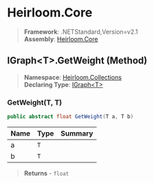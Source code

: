# Heirloom.Core

> **Framework**: .NETStandard,Version=v2.1  
> **Assembly**: [Heirloom.Core][0]

## IGraph\<T>.GetWeight (Method)

> **Namespace**: [Heirloom.Collections][0]  
> **Declaring Type**: [IGraph\<T>][1]

### GetWeight(T, T)

```cs
public abstract float GetWeight(T a, T b)
```

| Name | Type | Summary |
|------|------|---------|
| a    | `T`  |         |
| b    | `T`  |         |

> **Returns** - `float`

[0]: ../../../Heirloom.Core.md
[1]: ../IGraph[T].md
